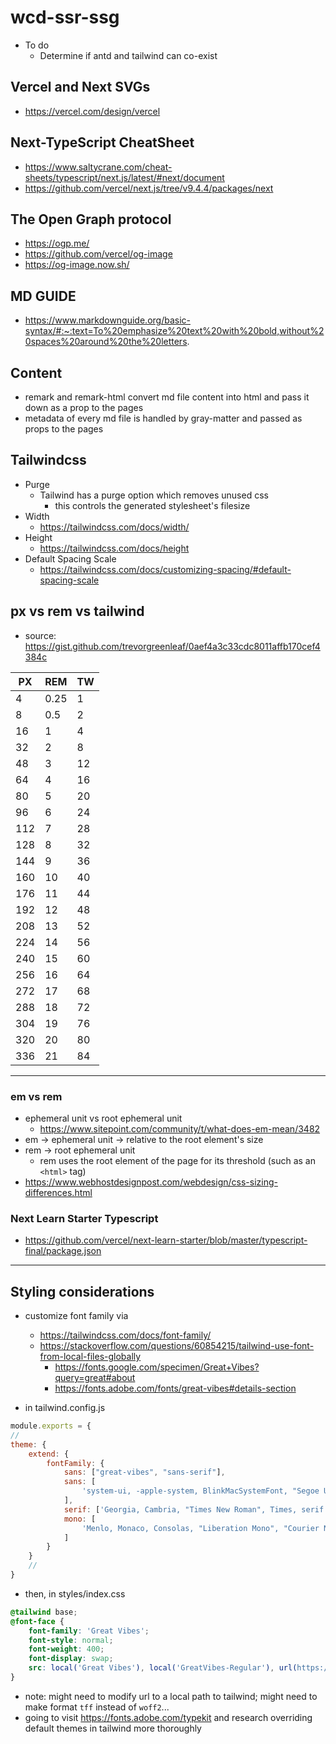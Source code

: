 # wcd-ssr-ssg
- To do
    - Determine if antd and tailwind can co-exist 
## Vercel and Next SVGs
- https://vercel.com/design/vercel

## Next-TypeScript CheatSheet
- https://www.saltycrane.com/cheat-sheets/typescript/next.js/latest/#next/document
- https://github.com/vercel/next.js/tree/v9.4.4/packages/next
## The Open Graph protocol
- https://ogp.me/
- https://github.com/vercel/og-image
- https://og-image.now.sh/

## MD GUIDE
- https://www.markdownguide.org/basic-syntax/#:~:text=To%20emphasize%20text%20with%20bold,without%20spaces%20around%20the%20letters.

## Content
- remark and remark-html convert md file content into html and pass it down as a prop to the pages
- metadata of every md file is handled by gray-matter and passed as props to the pages

## Tailwindcss
- Purge
    - Tailwind has a purge option which removes unused css
        - this controls the generated stylesheet's filesize 
- Width
    - https://tailwindcss.com/docs/width/
- Height
    - https://tailwindcss.com/docs/height
- Default Spacing Scale
    - https://tailwindcss.com/docs/customizing-spacing/#default-spacing-scale

## px vs rem vs tailwind
- source: https://gist.github.com/trevorgreenleaf/0aef4a3c33cdc8011affb170cef4384c

PX|REM|TW
|---|---|---|
4|0.25|1
8|0.5|2
16|1|4
32|2|8
48|3|12
64|4|16
80|5|20
96|6|24
112|7|28
128|8|32
144|9|36
160|10|40
176|11|44
192|12|48
208|13|52
224|14|56
240|15|60
256|16|64
272|17|68
288|18|72
304|19|76
320|20|80
336|21|84


---

### em vs rem
- ephemeral unit vs root ephemeral unit
    - https://www.sitepoint.com/community/t/what-does-em-mean/3482
- em &rarr; ephemeral unit &rarr; relative to the root element's size
- rem &rarr; root ephemeral unit
    - rem uses the root element of the page for its threshold (such as an `<html>` tag)
- https://www.webhostdesignpost.com/webdesign/css-sizing-differences.html


### Next Learn Starter Typescript
- https://github.com/vercel/next-learn-starter/blob/master/typescript-final/package.json


---
## Styling considerations 

- customize font family via 
    - https://tailwindcss.com/docs/font-family/
    - https://stackoverflow.com/questions/60854215/tailwind-use-font-from-local-files-globally
        - https://fonts.google.com/specimen/Great+Vibes?query=great#about
        - https://fonts.adobe.com/fonts/great-vibes#details-section

- in tailwind.config.js
```js
module.exports = {
//
theme: {
    extend: {
        fontFamily: {
            sans: ["great-vibes", "sans-serif"],
            sans: [
                'system-ui, -apple-system, BlinkMacSystemFont, "Segoe UI", Roboto, "Helvetica Neue", Arial, "Noto Sans", sans-serif, "Apple Color Emoji", "Segoe UI Emoji", "Segoe UI Symbol", "Noto Color Emoji'
            ],
            serif: ['Georgia, Cambria, "Times New Roman", Times, serif'],
            mono: [
                'Menlo, Monaco, Consolas, "Liberation Mono", "Courier New", monospace'
            ]
        }
    }
    //
}

```
- then, in styles/index.css
```css
@tailwind base;
@font-face {
    font-family: 'Great Vibes';
    font-style: normal;
    font-weight: 400;
    font-display: swap;
    src: local('Great Vibes'), local('GreatVibes-Regular'), url(https://fonts.gstatic.com/s/greatvibes/v7/RWmMoKWR9v4ksMfaWd_JN9XLiaQ6DQ.woff2) format('woff2');
}
```
- note: might need to modify url to a local path to tailwind; might need to make format `tff` instead of `woff2`...
- going to visit https://fonts.adobe.com/typekit and research overriding default themes in tailwind more thoroughly